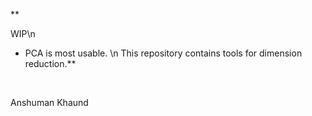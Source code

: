 
**

WIP\n
- PCA is most usable. \n
This repository contains tools for dimension reduction.**

<br>

Anshuman Khaund

<br>
